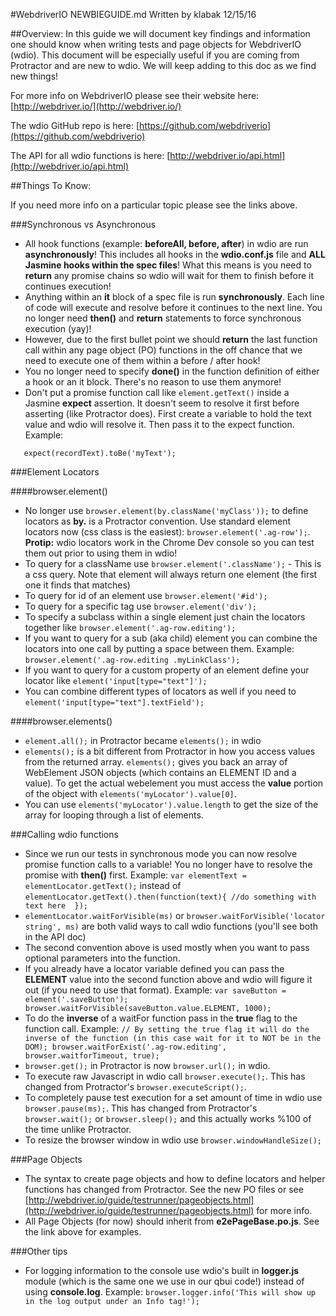 #WebdriverIO NEWBIEGUIDE.md
Written by klabak 12/15/16


##Overview:
In this guide we will document key findings and information one should know when writing tests and page objects for WebdriverIO (wdio).
This document will be especially useful if you are coming from Protractor and are new to wdio. We will keep adding to this doc as we find new things!

For more info on WebdriverIO please see their website here: [http://webdriver.io/](http://webdriver.io/)

The wdio GitHub repo is here: [https://github.com/webdriverio](https://github.com/webdriverio)

The API for all wdio functions is here: [http://webdriver.io/api.html](http://webdriver.io/api.html)

##Things To Know:

If you need more info on a particular topic please see the links above. 

###Synchronous vs Asynchronous

* All hook functions (example: **beforeAll, before, after**) in wdio are run **asynchronously**! This includes all hooks in the **wdio.conf.js** file and **ALL Jasmine hooks within the spec files**! What this means is you need to **return** any promise chains so wdio will wait for them to finish before it continues execution!
* Anything within an **it** block of a spec file is run **synchronously**. Each line of code will execute and resolve before it continues to the next line. You no longer need **then()** and **return** statements to force synchronous execution (yay)!
* However, due to the first bullet point we should **return** the last function call within any page object (PO) functions in the off chance that we need to execute one of them within a before / after hook!
* You no longer need to specify **done()** in the function definition of either a hook or an it block. There's no reason to use them anymore!
* Don't put a promise function call like ```element.getText()``` inside a Jasmine **expect** assertion. It doesn't seem to resolve it first before asserting (like Protractor does). First create a variable to hold the text value and wdio will resolve it. Then pass it to the expect function. Example:
```var recordText = elementLocator.getText();
   expect(recordText).toBe('myText');
```

###Element Locators

####browser.element()
* No longer use ```browser.element(by.className('myClass'));``` to define locators as **by.** is a Protractor convention. Use standard element locators now (css class is the easiest): ```browser.element('.ag-row');```. **Protip:** wdio locators work in the Chrome Dev console so you can test them out prior to using them in wdio!
* To query for a className use ```browser.element('.className');``` - This is a css query. Note that element will always return one element (the first one it finds that matches)
* To query for id of an element use ```browser.element('#id');```
* To query for a specific tag use ```browser.element('div');```
* To specify a subclass within a single element just chain the locators together like ```browser.element('.ag-row.editing');```
* If you want to query for a sub (aka child) element you can combine the locators into one call by putting a space between them. Example: ```browser.element('.ag-row.editing .myLinkClass');```
* If you want to query for a custom property of an element define your locator like ```element('input[type="text"]');```
* You can combine different types of locators as well if you need to ```element('input[type="text"].textField');```

####browser.elements()
* ```element.all();``` in Protractor became ```elements();``` in wdio
* ```elements();``` is a bit different from Protractor in how you access values from the returned array. ```elements();``` gives you back an array of WebElement JSON objects (which contains an ELEMENT ID and a value). To get the actual webelement you must access the **value** portion of the object with 
```elements('myLocator').value[0]```.
* You can use ```elements('myLocator').value.length``` to get the size of the array for looping through a list of elements.

###Calling wdio functions
* Since we run our tests in synchronous mode you can now resolve promise function calls to a variable! You no longer have to resolve the promise with **then()** first. Example: ```var elementText = elementLocator.getText();``` instead of ```elementLocator.getText().then(function(text){ //do something with text here  });```
* ```elementLocator.waitForVisible(ms)``` or ```browser.waitForVisible('locator string', ms)``` are both valid ways to call wdio functions (you'll see both in the API doc)
* The second convention above is used mostly when you want to pass optional parameters into the function.
* If you already have a locator variable defined you can pass the **ELEMENT** value into the second function above and wdio will figure it out (if you need to use that format). Example: ```var saveButton = element('.saveButton'); browser.waitForVisible(saveButton.value.ELEMENT, 1000);```
* To do the **inverse** of a waitFor function pass in the **true** flag to the function call. Example: ```// By setting the true flag it will do the inverse of the function (in this case wait for it to NOT be in the DOM); browser.waitForExist('.ag-row.editing', browser.waitforTimeout, true);```
* ```browser.get();``` in Protractor is now ```browser.url();``` in wdio.
* To execute raw Javascript in wdio call ```browser.execute();```. This has changed from Protractor's ```browser.executeScript();```.
* To completely pause test execution for a set amount of time in wdio use ```browser.pause(ms);```. This has changed from Protractor's ```browser.wait();``` or ```browser.sleep();``` and this actually works %100 of the time unlike Protractor.
* To resize the browser window in wdio use ```browser.windowHandleSize();```

###Page Objects
* The syntax to create page objects and how to define locators and helper functions has changed from Protractor. See the new PO files or see [http://webdriver.io/guide/testrunner/pageobjects.html](http://webdriver.io/guide/testrunner/pageobjects.html) for more info.
* All Page Objects (for now) should inherit from **e2ePageBase.po.js**. See the link above for examples.

###Other tips
* For logging information to the console use wdio's built in **logger.js** module (which is the same one we use in our qbui code!) instead of using **console.log**. Example:
```browser.logger.info('This will show up in the log output under an Info tag!');```